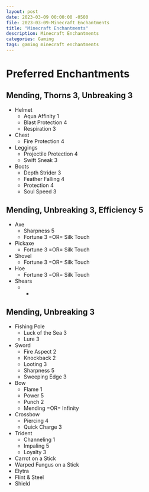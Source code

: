 ```yaml
---
layout: post
date: 2023-03-09 00:00:00 -0500
file: 2023-03-09-Minecraft Enchantments
title: "Minecraft Enchantments"
description: Minecraft Enchantments
categories: Gaming
tags: gaming minecraft enchantments
---
```


# Preferred Enchantments

## Mending, Thorns 3, Unbreaking 3

+ Helmet
	+ Aqua Affinity 1
	+ Blast Protection 4
	+ Respiration 3
+ Chest
	+ Fire Protection 4
+ Leggings
	+ Projectile Protection 4
	+ Swift Sneak 3
+ Boots
	+ Depth Strider 3
	+ Feather Falling 4
	+ Protection 4
	+ Soul Speed 3

## Mending, Unbreaking 3, Efficiency 5

+ Axe
	+ Sharpness 5
	+ Fortune 3 =OR= Silk Touch
+ Pickaxe
	+ Fortune 3 =OR= Silk Touch
+ Shovel
	+ Fortune 3 =OR= Silk Touch
+ Hoe
	+ Fortune 3 =OR= Silk Touch
+ Shears
	+ -

## Mending, Unbreaking 3

+ Fishing Pole
	+ Luck of the Sea 3
	+ Lure 3
+ Sword
	+ Fire Aspect 2
	+ Knockback 2
	+ Looting 3
	+ Sharpness 5
	+ Sweeping Edge 3
+ Bow
	+ Flame 1
	+ Power 5
	+ Punch 2
	+ Mending =OR= Infinity
+ Crossbow
	+ Piercing 4
	+ Quick Charge 3
+ Trident
	+ Channeling 1
	+ Impaling 5
	+ Loyalty 3
+ Carrot on a Stick
+ Warped Fungus on a Stick
+ Elytra
+ Flint & Steel
+ Shield
